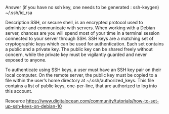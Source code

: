 Answer
(if you have no ssh key, one needs to be generated : ssh-keygen)
~/.ssh/id_rsa

Description
SSH, or secure shell, is an encrypted protocol used to administer and communicate with servers.
When working with a Debian server, chances are you will spend most of your time in a terminal session connected to your server through SSH.
SSH keys are a matching set of cryptographic keys which can be used for authentication. Each set contains a public and a private key. The public key can be shared freely without concern, while the private key must be vigilantly guarded and never exposed to anyone.

To authenticate using SSH keys, a user must have an SSH key pair on their local computer. On the remote server, the public key must be copied to a file within the user’s home directory at ~/.ssh/authorized_keys. This file contains a list of public keys, one-per-line, that are authorized to log into this account.

Resource
https://www.digitalocean.com/community/tutorials/how-to-set-up-ssh-keys-on-debian-10